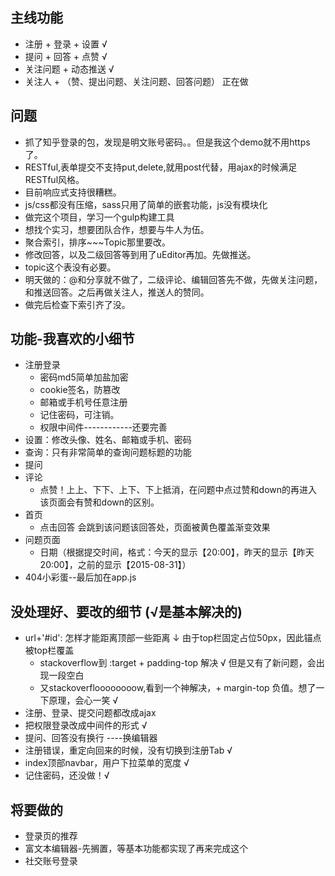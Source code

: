 ## 主线功能
* 注册 + 登录 + 设置 √
* 提问 + 回答 + 点赞 √
* 关注问题 + 动态推送 √
* 关注人 + （赞、提出问题、关注问题、回答问题）  正在做

## 问题
* 抓了知乎登录的包，发现是明文账号密码。。但是我这个demo就不用https了。
* RESTful,表单提交不支持put,delete,就用post代替，用ajax的时候满足RESTful风格。
* 目前响应式支持很糟糕。
* js/css都没有压缩，sass只用了简单的嵌套功能，js没有模块化
* 做完这个项目，学习一个gulp构建工具
* 想找个实习，想要团队合作，想要与牛人为伍。
* 聚合索引，排序~~~Topic那里要改。
* 修改回答，以及二级回答等到用了uEditor再加。先做推送。
* topic这个表没有必要。
* 明天做的：@和分享就不做了，二级评论、编辑回答先不做，先做关注问题，和推送回答。之后再做关注人，推送人的赞同。
* 做完后检查下索引齐了没。

## 功能-我喜欢的小细节
* 注册登录
    * 密码md5简单加盐加密
    * cookie签名，防篡改
    * 邮箱或手机号任意注册
    * 记住密码，可注销。
    * 权限中间件------------还要完善
* 设置：修改头像、姓名、邮箱或手机、密码
* 查询：只有非常简单的查询问题标题的功能
* 提问
* 评论
    * 点赞！上上、下下、上下、下上抵消，在问题中点过赞和down的再进入该页面会有赞和down的区别。
* 首页
    * 点击回答 会跳到该问题该回答处，页面被黄色覆盖渐变效果
* 问题页面
    * 日期（根据提交时间，格式：今天的显示【20:00】，昨天的显示【昨天20:00】，之前的显示【2015-08-31】）
* 404小彩蛋--最后加在app.js


## 没处理好、要改的细节 (√是基本解决的)
* url+'#id': 怎样才能距离顶部一些距离 ↓ 由于top栏固定占位50px，因此锚点被top栏覆盖
    * stackoverflow到 :target + padding-top 解决 √ 但是又有了新问题，会出现一段空白
    * 又stackoverfloooooooow,看到一个神解决，+ margin-top 负值。想了一下原理，会心一笑 √
* 注册、登录、提交问题都改成ajax
* 把权限登录改成中间件的形式 √
* 提问、回答没有换行 ----换编辑器
* 注册错误，重定向回来的时候，没有切换到注册Tab √
* index顶部navbar，用户下拉菜单的宽度 √   
* 记住密码，还没做！√


## 将要做的
* 登录页的推荐
* 富文本编辑器-先搁置，等基本功能都实现了再来完成这个
* 社交账号登录